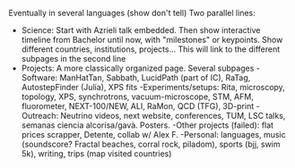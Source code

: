 Eventually in several languages (show don't tell)
Two parallel lines:
- Science: Start with Azrieli talk embedded. Then show interactive timeline from Bachelor until now, with "milestones" or keypoints. Show different countries, institutions, projects... This will link to the different subpages in the second line
- Projects: A more classically organized page. Several subpages
     -Software: ManHatTan, Sabbath, LucidPath (part of IC), RaTag, AutostepFinder (Julia), XPS fits
     -Experiments/setups: Rita, microscopy, topology, XPS, synchrotrons, vacuum-microscope, STM, AFM, fluorometer, NEXT-100/NEW, ALI, RaMon, QCD (TFG), 3D-print
     -Outreach: Neutrino videos, next website, conferences, TUM, LSC talks, semanas ciencia alcorisa/gavà. Posters.
     -Other projects (failed): flat prices scrapper, Detente, collab w/ Alex F. 
     -Personal: languages, music (soundscore? Fractal beaches, corral rock, piladom), sports (bjj, swim 5k), writing, trips (map visited countries)